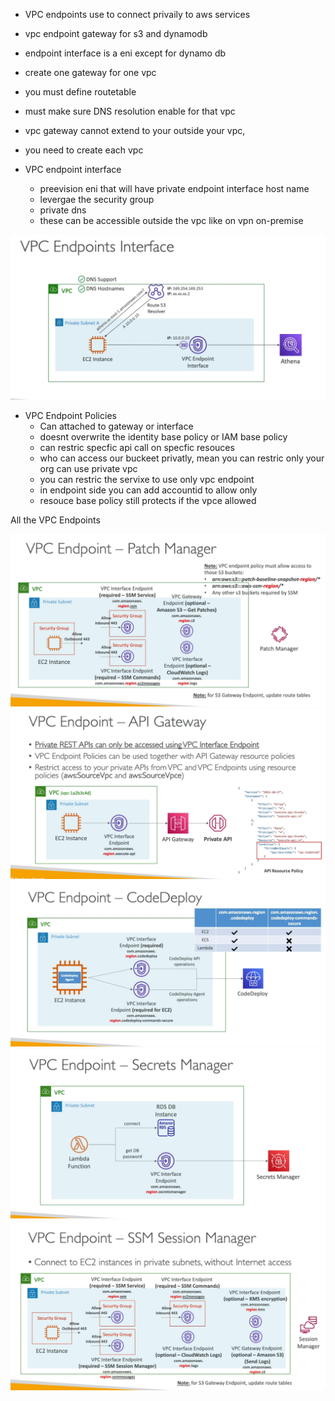 

- VPC endpoints use to connect privaily to aws services
- vpc endpoint gateway for s3 and dynamodb
- endpoint interface is a eni except for dynamo db
- create one gateway for one vpc
- you must define routetable
- must make sure DNS resolution enable for that vpc
- vpc gateway cannot extend to your outside your vpc,
- you need to create each vpc


- VPC endpoint interface
    - preevision eni that will have private endpoint interface host name
    - levergae the security group
    - private dns
    - these can be accessible outside the vpc like on vpn on-premise

<img src="img/5.1.png" />


- VPC Endpoint Policies
    - Can attached to gateway or interface
    - doesnt overwrite the identity base policy or IAM base policy
    - can restric specfic api call on specfic resouces
    - who can access our buckeet privatly, mean you can restric only your org can use private vpc
    - you can restric the servixe to use only vpc endpoint
    - in endpoint side you can add accountid to allow only
    - resouce base policy still protects if the vpce allowed



All the VPC Endpoints

<img src="img/5.2.png" />

<img src="img/5.3.png" />

<img src="img/5.4.png" />

<img src="img/5.5.png" />

<img src="img/5.6.png" />
